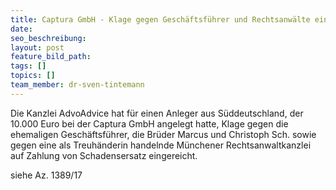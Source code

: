 ```yaml
---
title: Captura GmbH - Klage gegen Geschäftsführer und Rechtsanwälte eingereicht
date:
seo_beschreibung:
layout: post
feature_bild_path:
tags: []
topics: []
team_member: dr-sven-tintemann
---
```


Die Kanzlei AdvoAdvice hat f&uuml;r einen Anleger aus S&uuml;ddeutschland, der 10.000 Euro bei der Captura GmbH angelegt hatte, Klage gegen die ehemaligen Gesch&auml;ftsf&uuml;hrer, die Br&uuml;der Marcus und Christoph Sch. sowie gegen eine als Treuh&auml;nderin handelnde M&uuml;nchener Rechtsanwaltkanzlei auf Zahlung von Schadensersatz eingereicht.

siehe Az. 1389/17